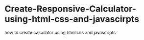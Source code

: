 # Create-Responsive-Calculator-using-html-css-and-javascirpts
how to create calculator using html css and javascripts
